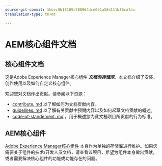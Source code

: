 ```yaml
---
source-git-commit: 1bbec9b1f109df88964dce051a58d111bf6cafaa
translation-type: tm+mt

---
```

# AEM核心组件文档

## 核心组件文档

这是Adobe Experience Manager核心组件 ***文档的存储库***。本文档介绍了安装、创作使用以及如何自定义核心组件。

欢迎您对文档作出贡献。请参阅以下资源：

* [contribute. md](contributing.md) 以了解如何为文档贡献内容。
* [guidelines. md](guidelines.md) 以了解有关贡献中预期内容以及如何起草文档贡献的概述。
* [code-of-standement. md](code-of-conduct.md) ，用于概述您为此文档项目所贡献的行为标准。

## AEM核心组件

[Adobe Experience Manager核心组件](https://github.com/adobe/aem-core-wcm-components) 本身作为单独的存储库进行维护。如果您需要关于组件的技术/开发人员文档，请查看该项目，希望为组件本身做出贡献，或者需要解决核心组件的功能或功能存在的问题。